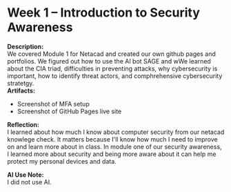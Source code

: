  
# Week 1 – Introduction to Security Awareness
 
**Description:**   
 We covered Module 1 for Netacad and created our own github pages and portfolios. We figured out how to use the AI bot SAGE and wWe learned about the CIA triad, difficulties in preventing attacks, why cybersecurity is important, how to identify threat actors, and comphrehensive cybersecurity stratetgy.   
**Artifacts:**  
- Screenshot of MFA setup  
- Screenshot of GitHub Pages live site  
 
**Reflection:**    
 I learned about how much I know about computer security from our netacad knowlege check. It matters because I'll know how much I need to improve on and learn more about in class. In module one of our security awareness, I learned more about security and being more aware about it can help me protect my personal devices and data.

**AI Use Note:**  
I did not use AI.
